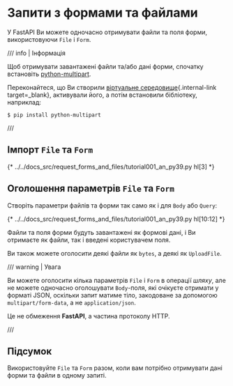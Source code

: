 # Запити з формами та файлами

У FastAPI Ви можете одночасно отримувати файли та поля форми, використовуючи `File` і `Form`.

/// info | Інформація

Щоб отримувати завантажені файли та/або дані форми, спочатку встановіть <a href="https://github.com/Kludex/python-multipart" class="external-link" target="_blank">python-multipart</a>.

Переконайтеся, що Ви створили [віртуальне середовище](../virtual-environments.md){.internal-link target=_blank}, активували його, а потім встановили бібліотеку, наприклад:

```console
$ pip install python-multipart
```

///

## Імпорт `File` та `Form`

{* ../../docs_src/request_forms_and_files/tutorial001_an_py39.py hl[3] *}

## Оголошення параметрів `File` та `Form`

Створіть параметри файлів та форми так само як і для `Body` або `Query`:

{* ../../docs_src/request_forms_and_files/tutorial001_an_py39.py hl[10:12] *}

Файли та поля форми будуть завантажені як формові дані, і Ви отримаєте як файли, так і введені користувачем поля.

Ви також можете оголосити деякі файли як `bytes`, а деякі як `UploadFile`.

/// warning | Увага

Ви можете оголосити кілька параметрів `File` і `Form` в операції *шляху*, але не можете одночасно оголошувати `Body`-поля, які очікуєте отримати у форматі JSON, оскільки запит матиме тіло, закодоване за допомогою `multipart/form-data`, а не `application/json`.

Це не обмеження **FastAPI**, а частина протоколу HTTP.

///

## Підсумок

Використовуйте `File` та `Form` разом, коли вам потрібно отримувати дані форми та файли в одному запиті.
